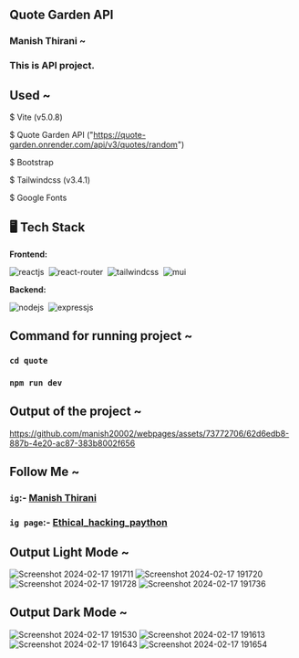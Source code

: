 ## Quote Garden API
### Manish Thirani ~

### This is API project.

## Used ~
$ Vite (v5.0.8)

$ Quote Garden API ("https://quote-garden.onrender.com/api/v3/quotes/random")

$ Bootstrap

$ Tailwindcss (v3.4.1)

$ Google Fonts

## 🖥️ Tech Stack
**Frontend:**

![reactjs](https://img.shields.io/badge/React-20232A?style=for-the-badge&logo=react&logoColor=61DAFB)&nbsp;
![react-router](https://img.shields.io/badge/React_Router-CA4245?style=for-the-badge&logo=react-router&logoColor=white)&nbsp;
![tailwindcss](https://img.shields.io/badge/Tailwind_CSS-38B2AC?style=for-the-badge&logo=tailwind-css&logoColor=white)&nbsp;
![mui](https://img.shields.io/badge/Material--UI-0081CB?style=for-the-badge&logo=material-ui&logoColor=white)&nbsp;

**Backend:**

![nodejs](https://img.shields.io/badge/Node.js-43853D?style=for-the-badge&logo=node.js&logoColor=white)&nbsp;
![expressjs](https://img.shields.io/badge/Express.js-000000?style=for-the-badge&logo=express&logoColor=white)&nbsp;

## Command for running project ~
### `cd quote`

### `npm run dev`

## Output of the project ~

https://github.com/manish20002/webpages/assets/73772706/62d6edb8-887b-4e20-ac87-383b8002f656

## Follow Me ~
### `ig`:- [Manish Thirani](https://www.instagram.com/manish_heroisgreat_20/)
### `ig page`:- [Ethical_hacking_paython](https://www.instagram.com/ethical_hacking_python)

## Output Light Mode ~
![Screenshot 2024-02-17 191711](https://github.com/manish20002/webpages/assets/73772706/35af31b6-6fa9-49ca-8e66-375eef0541ab)
![Screenshot 2024-02-17 191720](https://github.com/manish20002/webpages/assets/73772706/34aeadff-f38f-4173-8ade-2c955c4f96b0)
![Screenshot 2024-02-17 191728](https://github.com/manish20002/webpages/assets/73772706/6a14cda6-3209-490e-be91-5a6eee230c8c)
![Screenshot 2024-02-17 191736](https://github.com/manish20002/webpages/assets/73772706/64d6f580-9f1d-4420-87c0-476df7f8a39f)

## Output Dark Mode ~
![Screenshot 2024-02-17 191530](https://github.com/manish20002/webpages/assets/73772706/a021b17e-b8a6-48aa-9873-c1d0d81f5d8c)
![Screenshot 2024-02-17 191613](https://github.com/manish20002/webpages/assets/73772706/70876293-0ec1-4057-92c6-be9602e665de)
![Screenshot 2024-02-17 191643](https://github.com/manish20002/webpages/assets/73772706/f67dd213-0119-4536-99cd-607b5fe59699)
![Screenshot 2024-02-17 191654](https://github.com/manish20002/webpages/assets/73772706/02e9965c-afe1-431e-b4d1-a8a24dbc582c)

